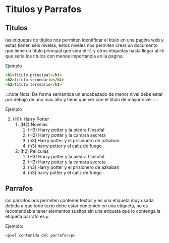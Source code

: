 # Titulos y Parrafos

## Titulos

las etiquetas de titulos nos permiten identificar el titulo en una pagina web y estas tienen seis niveles, estos niveles nos permiten crear un documento que tiene un titulo principal que sera el `h1` y otros etiquetas hasta llegar al `h6` que seria los titulos con menos importancia en la pagina.

Ejemplo

``` html
<h1>Titulo principal</h1>
<h2>titulo secundario</h2>
<h3>titulo terceario</h3>
```
:::note Nota:
De forma semantica un encabezado de menor nivel debe estar por debajo de uno mas alto y tiene que ver con el titulo de mayor nivel.
:::

Ejemplo

1. (H1): Harry Potter
   1. (H2):Novelas
      1. (H3) Harry potter y la piedra filosofal
      2. (H3) Harry potter y la camara secreta
      3. (h3) Harry potter y el prisionero de azkaban
      4. (h3) harry potter y el caliz de fuego
   2. (h2) Peliculas
      1. (H3) Harry potter y la piedra filosofal
      2. (H3) Harry potter y la camara secreta
      3. (h3) Harry potter y el prisionero de azkaban
      4. (h3) harry potter y el caliz de fuego

## Parrafos

los parrafos nos permiten contener textos y es una etiqueta muy usada debido a que todo texto debe estar contenido en una etiqueta, no es recomendable tener elementos sueltos sin una etiqueta que lo contenga la etiqueta parrafo es `p`

Ejemplo:

``` html
<p>el contenido del parrafo</p>
```